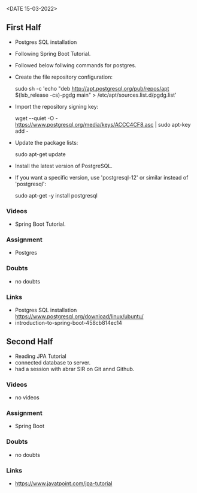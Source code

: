 <DATE 15-03-2022>

## First Half
- Postgres SQL installation
- Following Spring Boot Tutorial.
- Followed below follwing commands for postgres.

- Create the file repository configuration:
	
	sudo sh -c 'echo "deb http://apt.postgresql.org/pub/repos/apt $(lsb_release -cs)-pgdg 		main" > /etc/apt/sources.list.d/pgdg.list'

- Import the repository signing key:
	
	wget --quiet -O - https://www.postgresql.org/media/keys/ACCC4CF8.asc | sudo apt-key 	add -

- Update the package lists:
	
	sudo apt-get update

- Install the latest version of PostgreSQL.

- If you want a specific version, use 'postgresql-12' or similar instead of 'postgresql':
	
	sudo apt-get -y install postgresql


### Videos
- Spring Boot Tutorial.

### Assignment 
- Postgres <In-progress>

### Doubts
- no doubts

### Links
- Postgres SQL installation
https://www.postgresql.org/download/linux/ubuntu/
- introduction-to-spring-boot-458cb814ec14

## Second Half
- Reading JPA Tutorial
- connected database to server. <Completed>
- had a session with abrar SIR on Git annd Github.

### Videos
- no videos
### Assignment 
- Spring Boot <In-progress>

### Doubts
- no doubts

### Links
- https://www.javatpoint.com/jpa-tutorial
